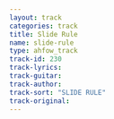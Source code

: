 ```yaml
---
layout: track
categories: track
title: Slide Rule
name: slide-rule
type: ahfow_track
track-id: 230
track-lyrics: 
track-guitar: 
track-author: 
track-sort: "SLIDE RULE"
track-original: 
---
```

